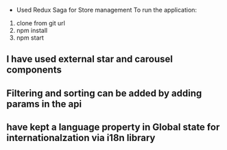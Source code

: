 
- Used Redux Saga for Store management
To run the application: 
1) clone from git url
2) npm install
3) npm start

## I have used external star and carousel components

## Filtering and sorting can be added by adding params in the api
## have kept a language property in Global state for internationalzation via i18n library
